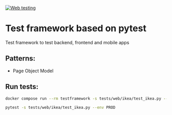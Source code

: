 [![Web testing](https://github.com/alex-wahl/testframework-pytest/actions/workflows/test.yml/badge.svg?branch=main)](https://github.com/alex-wahl/testframework-pytest/actions/workflows/test.yml)

# Test framework based on pytest
Test framework to test backend, frontend and mobile apps

## Patterns:    
- Page Object Model

## Run tests:
```bash
docker compose run --rm testframework -s tests/web/ikea/test_ikea.py --env PROD

pytest -s tests/web/ikea/test_ikea.py --env PROD
```